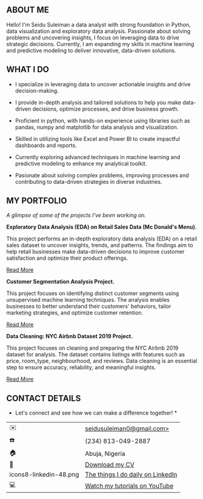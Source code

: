 <!--Section 1: Introduce your self-->
## ABOUT ME

Hello! I'm Seidu Suleiman a data analyst with strong foundation in Python, data visualization and exploratory data analysis. Passionate about solving problems and uncovering insights, I focus on leveraging data to drive strategic decisions. Currently, I am expanding my skills in machine learning and predictive modeling to deliver innovative, data-driven solutions.

<!--Mention your top/relevant skills here - core and soft skills-->
## WHAT I DO

- I specialize in leveraging data to uncover actionable insights and drive decision-making.

- I provide in-depth analysis and tailored solutions to help you make data-driven decisions, optimize processes, and drive business growth. 

- Proficient in python, with hands-on experience using libraries such as pandas, numpy and matplotlib for data analysis and visualization. 

- Skilled in utilizing tools like Excel and Power BI to create impactful dashboards and reports.

- Currently exploring advanced techniques in machine learning and predictive modeling to enhance my analytical toolkit.

- Pasionate about solving complex problems, improving processes and contributing to data-driven strategies in diverse industries.

<!--Section 2: List 3-4 key projects-->
## MY PORTFOLIO 

*A glimpse of some of the projects I've been working on.*

**Exploratory Data Analysis (EDA) on Retail Sales Data (Mc Donald's Menu).**

This project performs an in-depth exploratory data analysis (EDA) on a retail sales dataset to uncover insights, trends, and patterns. The findings aim to help retail businesses make data-driven decisions to improve customer satisfaction and optimize their product offerings.

[Read More](https://github.com/S-man2gud/OIBSIP/blob/main/Task%201%20-%20EDA%20on%20Retail%20Dataset/EDA%20on%20Mc%20Donalds%20Menu%20Project/README.md)

**Customer Segmentation Analysis Project.**

This project focuses on identifying distinct customer segments using unsupervised machine learning techniques. The analysis enables businesses to better understand their customers' behaviors, tailor marketing strategies, and optimize customer retention.

[Read More](https://github.com/S-man2gud/OIBSIP/blob/main/Task%202%20-%20Customer%20Segmentation/README.md)

**Data Cleaning: NYC Airbnb Dataset 2019 Project.**

This project focuses on cleaning and preparing the NYC Airbnb 2019 dataset for analysis. The dataset contains listings with features such as price, room_type, neighbourhood, and reviews. Data cleaning is an essential step to ensure accuracy, reliability, and meaningful insights.

[Read More](https://github.com/S-man2gud/OIBSIP/blob/main/Task%203%20-%20Data%20Cleaning/README.md)



## CONTACT DETAILS

* Let's connect and see how we can make a difference together! *
<table>
  <tbody>
    <tr>
      <td>✉️</td>
      <td><a href="mailto:seidusuleiman0@gmail.com">seidusuleiman0@gmail.com></a></td>
    </tr>
    <tr>
      <td>☎️</td>
      <td>(234) 813-049-2887</td>
    </tr>
    <tr>
      <td>🏠</td>
      <td>Abuja, Nigeria</td>
    </tr>
    <tr>
      <td>🧾</td>
      <td><a href="https://etuk123456.github.io/portfolio1/docs/Profile.pdf">Download my CV</a></td>
    </tr>
    <tr>
      <td>icons8-linkedin-48.png</td>
      <td><a href="https://linkedin.com/in/suleiman-seidu-8b2135343">The things I do daily on LinkedIn</a></td>
    </tr>
    <tr>
      <td>💻</td>
      <td><a href="https://www.youtube.com/@LearnwithEtuk">Watch my tutorials on YouTube</a></td>
    </tr>
  </tbody>
</table>

